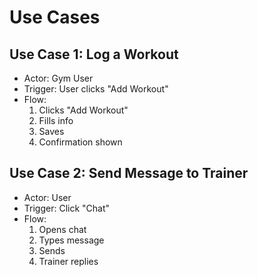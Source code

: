 # Use Cases

## Use Case 1: Log a Workout
- Actor: Gym User
- Trigger: User clicks "Add Workout"
- Flow:
  1. Clicks "Add Workout"
  2. Fills info
  3. Saves
  4. Confirmation shown

## Use Case 2: Send Message to Trainer
- Actor: User
- Trigger: Click "Chat"
- Flow:
  1. Opens chat
  2. Types message
  3. Sends
  4. Trainer replies
